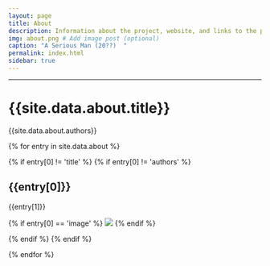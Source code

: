```yaml
---
layout: page
title: About
description: Information about the project, website, and links to the paper and SI
img: about.png # Add image post (optional)
caption: "A Serious Man (20??)  "
permalink: index.html
sidebar: true
---
```


---


# {{site.data.about.title}}
{{site.data.about.authors}}

{% for entry in site.data.about %}

{% if entry[0] != 'title' %}
{% if entry[0] != 'authors' %}

## {{entry[0]}}
{{entry[1]}}

{% if entry[0] == 'image' %}
<img src="{{site.url}}/{{site.baseurl}}/assets/img/{{site.data.about.image}}" >
{% endif %}


{% endif %}
{% endif %}



{% endfor %}
